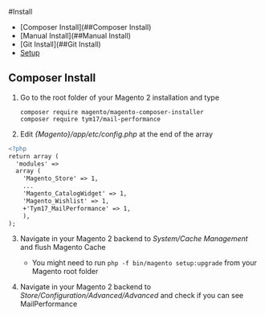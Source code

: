 #Install
* [Composer Install](##Composer Install)
* [Manual Install](##Manual Install)
* [Git Install](##Git Install)
* [Setup](##setup)

## Composer Install

1. Go to the root folder of your Magento 2 installation and type

   ```shell
   composer require magento/magento-composer-installer
   composer require tym17/mail-performance
   ```

2. Edit *{Magento}/app/etc/config.php* at the end of the array

  ```diff
  <?php
  return array (
    'modules' =>
    array (
      'Magento_Store' => 1,
      ...
      'Magento_CatalogWidget' => 1,
      'Magento_Wishlist' => 1,
      +'Tym17_MailPerformance' => 1,
      ),
  );
  ```
3. Navigate in your Magento 2 backend to *System/Cache Management* and flush Magento Cache

   * You might need to run `php -f bin/magento setup:upgrade` from your Magento root folder

4. Navigate in your Magento 2 backend to *Store/Configuration/Advanced/Advanced* and check if you can see MailPerformance
